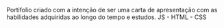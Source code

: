 Portifolio  criado com a intenção de ser uma carta de apresentação  com as habilidades adquiridas ao longo do tempo e estudos. 
JS - HTML - CSS

